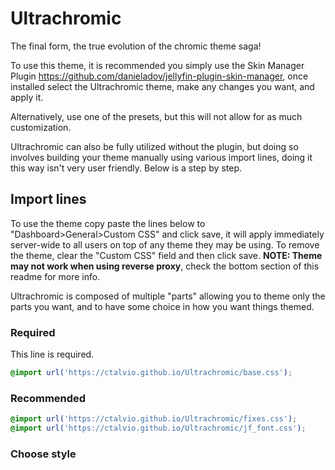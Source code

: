 # Ultrachromic
The final form, the true evolution of the chromic theme saga!

To use this theme, it is recommended you simply use the Skin Manager Plugin https://github.com/danieladov/jellyfin-plugin-skin-manager, once installed select the Ultrachromic theme, make any changes you want, and apply it.

Alternatively, use one of the presets, but this will not allow for as much customization.

Ultrachromic can also be fully utilized without the plugin, but doing so involves building your theme manually using various import lines, doing it this way isn't very user friendly. Below is a step by step.

## Import lines

To use the theme copy paste the lines below to "Dashboard>General>Custom CSS" and click save, it will apply immediately server-wide to all users on top of any theme they may be using. To remove the theme, clear the "Custom CSS" field and then click save. **NOTE: Theme may not work when using reverse proxy**, check the bottom section of this readme for more info.

Ultrachromic is composed of multiple "parts" allowing you to theme only the parts you want, and to have some choice in how you want things themed.

### Required

This line is required.

```css
@import url('https://ctalvio.github.io/Ultrachromic/base.css');
```


### Recommended

```css
@import url('https://ctalvio.github.io/Ultrachromic/fixes.css');
@import url('https://ctalvio.github.io/Ultrachromic/jf_font.css');
```

### Choose style

